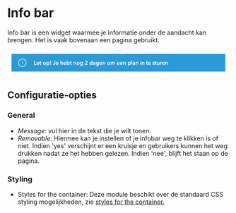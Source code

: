 # Info bar

Info bar is een widget waarmee je informatie onder de aandacht kan brengen. Het is vaak bovenaan een pagina gebruikt.&#x20;

![Voorbeeld infobar](../../.gitbook/assets/image.png)



## Configuratie-opties

### General

* _Message:_ vul hier in de tekst die je wilt tonen.
* _Removable:_ Hiermee kan je instellen of je infobar weg te klikken is of niet. Indien 'yes' verschijnt er een kruisje en gebruikers kunnen het weg drukken nadat ze het hebben gelezen. Indien 'nee', blijft het staan op de pagina.

### Styling&#x20;

* Styles for the container: Deze module beschikt over de standaard CSS styling mogelijkheden, zie [styles for the container.](../miscellaneous/styles-for-the-container.md)
